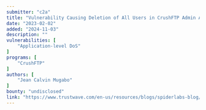 ```yaml
---
submitter: "c2a"
title: "Vulnerability Causing Deletion of All Users in CrushFTP Admin Area"
date: "2023-02-02"
added: "2024-11-03"
description: ""
vulnerabilities: [
    "Application-level DoS"
]
programs: [
    "CrushFTP"
]
authors: [
    "Jean Calvin Mugabo"
]
bounty: "undisclosed"
link: "https://www.trustwave.com/en-us/resources/blogs/spiderlabs-blog/vulnerability-causing-deletion-of-all-users-in-crushftp-admin-area/"
---
```




